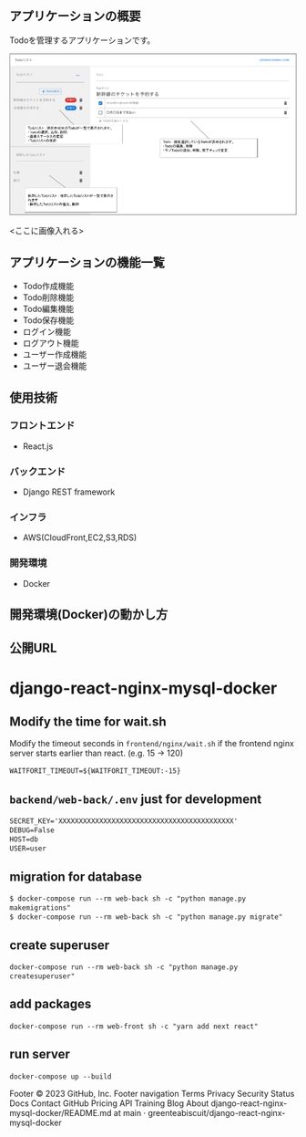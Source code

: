 ## アプリケーションの概要
Todoを管理するアプリケーションです。

<p align="center">
  <img src="./img/sampleimg1.png" width="738">
</p>

<ここに画像入れる>

## アプリケーションの機能一覧
* Todo作成機能
* Todo削除機能
* Todo編集機能
* Todo保存機能
* ログイン機能
* ログアウト機能
* ユーザー作成機能
* ユーザー退会機能

## 使用技術
### フロントエンド
* React.js

### バックエンド
* Django REST framework

### インフラ
* AWS(CloudFront,EC2,S3,RDS)

### 開発環境
* Docker

## 開発環境(Docker)の動かし方



## 公開URL



# django-react-nginx-mysql-docker

## Modify the time for wait.sh

Modify the timeout seconds in `frontend/nginx/wait.sh` if the frontend nginx server starts earlier than react. (e.g. 15 -> 120)

```
WAITFORIT_TIMEOUT=${WAITFORIT_TIMEOUT:-15}
```

## `backend/web-back/.env` just for development

```
SECRET_KEY='XXXXXXXXXXXXXXXXXXXXXXXXXXXXXXXXXXXXXXXXXXX'
DEBUG=False
HOST=db
USER=user
```

## migration for database
```
$ docker-compose run --rm web-back sh -c "python manage.py makemigrations"
$ docker-compose run --rm web-back sh -c "python manage.py migrate"
```

## create superuser

```
docker-compose run --rm web-back sh -c "python manage.py createsuperuser"
```

## add packages

```
docker-compose run --rm web-front sh -c "yarn add next react"
```

## run server

```
docker-compose up --build
```
Footer
© 2023 GitHub, Inc.
Footer navigation
Terms
Privacy
Security
Status
Docs
Contact GitHub
Pricing
API
Training
Blog
About
django-react-nginx-mysql-docker/README.md at main · greenteabiscuit/django-react-nginx-mysql-docker 